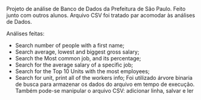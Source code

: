 Projeto de análise de Banco de Dados da Prefeitura de São Paulo.
Feito junto com outros alunos.
Arquivo CSV foi tratado par acomodar às análises de Dados.

Análises feitas: 
- Search number of people with a first name;
- Search average, lowest and biggest gross salary;
- Search the Most common job, and its percentage;
- Search for the average salary of a specific job;
- Search for the Top 10 Units with the most employees;
- Search for unit, print all of the workers info;
Foi utilizado árvore binaria de busca para armazenar os dados do arquivo em tempo de execução.
Também pode-se manipular o arquivo CSV: adicionar linha, salvar e ler
